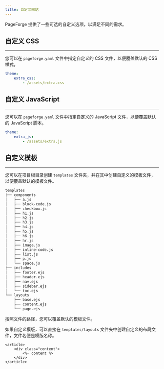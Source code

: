 ```yaml
---
title: 自定义网站
---
```


PageForge 提供了一些可选的自定义选项，以满足不同的需求。

## 自定义 CSS

---

您可以在 `pageforge.yaml` 文件中指定自定义的 CSS 文件，以便覆盖默认的 CSS 样式。

```yaml
theme:
    extra_css:
        - /assets/extra.css
```

## 自定义 JavaScript

---

您可以在 `pageforge.yaml` 文件中指定自定义的 JavaScript 文件，以便覆盖默认的 JavaScript 脚本。

```yaml
theme:
    extra_js:
        - /assets/extra.js
```

## 自定义模板

---

您可以在项目根目录创建 `templates` 文件夹，并在其中创建自定义的模板文件，以便覆盖默认的模板文件。

```bash
templates
├── components
│   ├── a.js
│   ├── block-code.js
│   ├── checkbox.js
│   ├── h1.js
│   ├── h2.js
│   ├── h3.js
│   ├── h4.js
│   ├── h5.js
│   ├── h6.js
│   ├── hr.js
│   ├── image.js
│   ├── inline-code.js
│   ├── list.js
│   ├── p.js
│   └── space.js
├── includes
│   ├── footer.ejs
│   ├── header.ejs
│   ├── nav.ejs
│   ├── sidebar.ejs
│   └── toc.ejs
└── layouts
    ├── base.ejs
    ├── content.ejs
    └── page.ejs
```

按照文件的路径，您可以覆盖默认的模板文件。

如果自定义模版，可以直接在 `templates/layouts` 文件夹中创建自定义的布局文件，文件名便是模版名称。

```
<article>
    <div class="content">
        <%- content %>
    </div>
</article>
```
